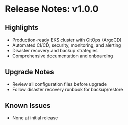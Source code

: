 # Release Notes: v1.0.0

## Highlights
- Production-ready EKS cluster with GitOps (ArgoCD)
- Automated CI/CD, security, monitoring, and alerting
- Disaster recovery and backup strategies
- Comprehensive documentation and onboarding

## Upgrade Notes
- Review all configuration files before upgrade
- Follow disaster recovery runbook for backup/restore

## Known Issues
- None at initial release
